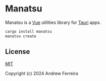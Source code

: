 # Manatsu

Manatsu is a [Vue](https://vuejs.org/) utilities library for [Tauri](https://beta.tauri.app/guides/) apps.

```bash
cargo install manatsu
manatsu create
```

## License

[MIT](https://raw.githubusercontent.com/ferreira-tb/manatsu/main/LICENSE)

Copyright (c) 2024 Andrew Ferreira
